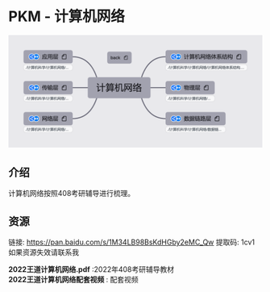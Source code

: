 # PKM - 计算机网络 
![image text](./resources/计算机网络.png)
## 介绍
计算机网络按照408考研辅导进行梳理。
## 资源
链接: https://pan.baidu.com/s/1M34LB98BsKdHGby2eMC_Qw 
提取码: 1cv1
如果资源失效请联系我

__2022王道计算机网络.pdf__ :2022年408考研辅导教材  
__2022王道计算机网络配套视频__ : 配套视频  

